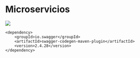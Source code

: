# Microservicios

<img src="https://i.imgur.com/fpl0rGF.png">

```
<dependency>
    <groupId>io.swagger</groupId>
    <artifactId>swagger-codegen-maven-plugin</artifactId>
    <version>2.4.28</version>
</dependency>
```